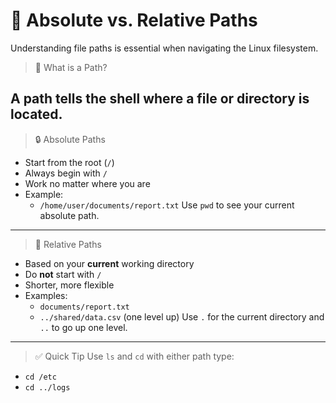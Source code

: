 # 📂 Absolute vs. Relative Paths
Understanding file paths is essential when navigating the Linux filesystem.
> 📌 What is a Path?

A **path** tells the shell where a file or directory is located.
---
> 🔒 Absolute Paths
- Start from the root (`/`)
- Always begin with `/`
- Work no matter where you are
- Example:
  - `/home/user/documents/report.txt`
Use `pwd` to see your current absolute path.
---
> 🔄 Relative Paths
- Based on your **current** working directory
- Do **not** start with `/`
- Shorter, more flexible
- Examples:
  - `documents/report.txt`
  - `../shared/data.csv` (one level up)
Use `.` for the current directory and `..` to go up one level.
---
> ✅ Quick Tip
Use `ls` and `cd` with either path type:
- `cd /etc`
- `cd ../logs`

